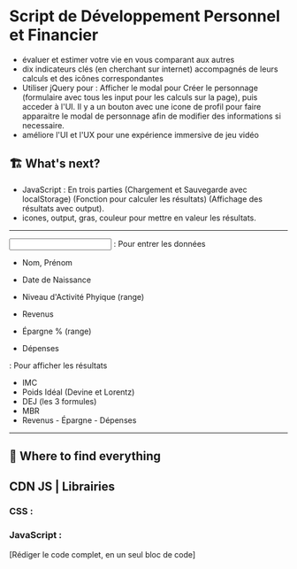 # Script de Développement Personnel et Financier

- évaluer et estimer votre vie en vous comparant aux autres
- dix indicateurs clés (en cherchant sur internet) accompagnés de leurs calculs et des icônes correspondantes
- Utiliser jQuery pour : Afficher le modal pour Créer le personnage (formulaire avec tous les input pour les calculs sur la page), puis acceder à l'UI. Il y a un bouton avec une icone de profil pour faire apparaitre le modal de personnage afin de modifier des informations si necessaire.
- améliore l'UI et l'UX pour une expérience immersive de jeu vidéo

## 🏗 What's next?

- JavaScript : En trois parties (Chargement et Sauvegarde avec localStorage) (Fonction pour calculer les résultats) (Affichage des résultats avec output).
- icones, output, gras, couleur pour mettre en valeur les résultats.

---
<input> : Pour entrer les données
- Nom, Prénom
- Date de Naissance

- Niveau d'Activité Phyique (range)

- Revenus
- Épargne % (range)
- Dépenses

<output> : Pour afficher les résultats
- IMC
- Poids Idéal (Devine et Lorentz)
- DEJ (les 3 formules)
- MBR
- Revenus - Épargne - Dépenses
---

## 🎨 Where to find everything
## CDN JS | Librairies

### CSS :
  <link rel="stylesheet" href="https://cdnjs.cloudflare.com/ajax/libs/bootstrap/5.3.0/css/bootstrap.min.css">
  <link rel="stylesheet" href="https://cdnjs.cloudflare.com/ajax/libs/font-awesome/6.0.0-beta3/css/all.min.css">

### JavaScript : 
  <script src="https://cdnjs.cloudflare.com/ajax/libs/jquery/3.6.0/jquery.min.js"></script>
  <script src="https://cdnjs.cloudflare.com/ajax/libs/Chart.js/3.7.1/chart.min.js"></script>
  <script src="https://cdn.jsdelivr.net/npm/@tensorflow/tfjs@3.6.0"></script>


[Rédiger le code complet, en un seul bloc de code]